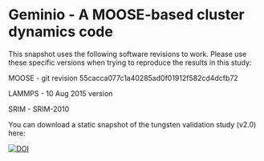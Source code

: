 # Geminio - A MOOSE-based cluster dynamics code

This snapshot uses the following software revisions to work. Please use these specific versions when trying to reproduce the results in this study:

MOOSE - git revision 55cacca077c1a40285ad0f01912f582cd4dcfb72

LAMMPS - 10 Aug 2015 version

SRIM - SRIM-2010

You can download a static snapshot of the tungsten validation study (v2.0) here: 

<a href="https://www.zenodo.org/badge/latestdoi/87640714"><img src="https://www.zenodo.org/badge/87640714.svg" alt="DOI"></a>

